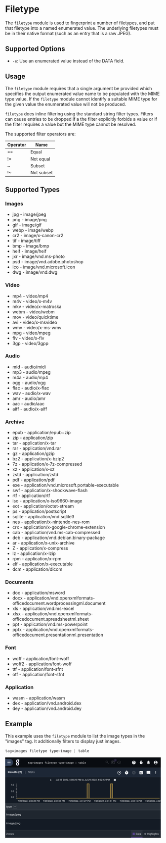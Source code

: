 # Filetype

The `filetype` module is used to fingerprint a number of filetypes, and put that filetype into a named enumerated value. The underlying filetypes must be in their native format (such as an entry that is a raw JPEG). 

## Supported Options

* `-e`: Use an enumerated value instead of the DATA field.

## Usage

The `filetype` module requires that a single argument be provided which specifies the output enumerated value name to be populated with the MIME type value.  If the `filetype` module cannot identify a suitable MIME type for the given value the enumerated value will not be produced.

`filetype` does inline filtering using the standard string filter types.  Filters can cause entries to be dropped if a the filter explicitly forbids a value or if the filter requires a value but the MIME type cannot be resolved.

The supported filter operators are:

| Operator | Name |
|----------|------|
| == | Equal |
| != | Not equal |
| ~ | Subset |
| !~ | Not subset |


## Supported Types

### Images 

* jpg - image/jpeg
* png - image/png
* gif - image/gif
* webp - image/webp
* cr2 - image/x-canon-cr2
* tif - image/tiff
* bmp - image/bmp
* heif - image/heif
* jxr - image/vnd.ms-photo
* psd - image/vnd.adobe.photoshop
* ico - image/vnd.microsoft.icon
* dwg - image/vnd.dwg

### Video

* mp4 - video/mp4
* m4v - video/x-m4v
* mkv - video/x-matroska
* webm - video/webm
* mov - video/quicktime
* avi - video/x-msvideo
* wmv - video/x-ms-wmv
* mpg - video/mpeg
* flv - video/x-flv
* 3gp - video/3gpp

### Audio

* mid - audio/midi
* mp3 - audio/mpeg
* m4a - audio/mp4
* ogg - audio/ogg
* flac - audio/x-flac
* wav - audio/x-wav
* amr - audio/amr
* aac - audio/aac
* aiff - audio/x-aiff

### Archive

* epub - application/epub+zip
* zip - application/zip
* tar - application/x-tar
* rar - application/vnd.rar
* gz - application/gzip
* bz2 - application/x-bzip2
* 7z - application/x-7z-compressed
* xz - application/x-xz
* zstd - application/zstd
* pdf - application/pdf
* exe - application/vnd.microsoft.portable-executable
* swf - application/x-shockwave-flash
* rtf - application/rtf
* iso - application/x-iso9660-image
* eot - application/octet-stream
* ps - application/postscript
* sqlite - application/vnd.sqlite3
* nes - application/x-nintendo-nes-rom
* crx - application/x-google-chrome-extension
* cab - application/vnd.ms-cab-compressed
* deb - application/vnd.debian.binary-package
* ar - application/x-unix-archive
* Z - application/x-compress
* lz - application/x-lzip
* rpm - application/x-rpm
* elf - application/x-executable
* dcm - application/dicom

### Documents

* doc - application/msword
* docx - application/vnd.openxmlformats-officedocument.wordprocessingml.document
* xls - application/vnd.ms-excel
* xlsx - application/vnd.openxmlformats-officedocument.spreadsheetml.sheet
* ppt - application/vnd.ms-powerpoint
* pptx - application/vnd.openxmlformats-officedocument.presentationml.presentation

### Font

* woff - application/font-woff
* woff2 - application/font-woff
* ttf - application/font-sfnt
* otf - application/font-sfnt

### Application

* wasm - application/wasm
* dex - application/vnd.android.dex
* dey - application/vnd.android.dey

## Example

This example uses the `filetype` module to list the image types in the "images" tag. It additionally filters to display just images.

```gravwell
tag=images filetype type~image | table
```

![Example 1](filetype.png)
